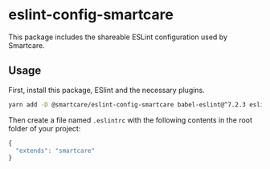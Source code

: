# eslint-config-smartcare

This package includes the shareable ESLint configuration used by Smartcare.

## Usage

First, install this package, ESlint and the necessary plugins.

```sh
yarn add -D @smartcare/eslint-config-smartcare babel-eslint@^7.2.3 eslint@^4.6.1 eslint-config-airbnb@^15.1.0 eslint-config-prettier@^2.4.0 eslint-plugin-flowtype@^2.35.1 eslint-plugin-import@^2.7.0 eslint-plugin-jsx-a11y@^5.1.1 eslint-plugin-prettier@^2.2.0 eslint-plugin-react@^7.3.0 prettier@^1.6.1
```

Then create a file named `.eslintrc` with the following contents in the root folder of your project:

```js
{
  "extends": "smartcare"
}
```
